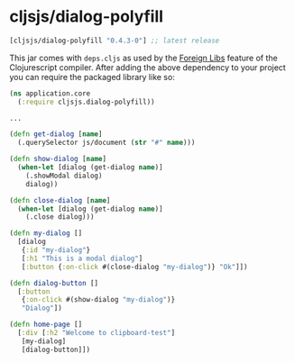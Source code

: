 # cljsjs/dialog-polyfill

[](dependency)
```clojure
[cljsjs/dialog-polyfill "0.4.3-0"] ;; latest release
```
[](/dependency)

This jar comes with `deps.cljs` as used by the [Foreign Libs][flibs] feature
of the Clojurescript compiler. After adding the above dependency to your project
you can require the packaged library like so:

```clojure
(ns application.core
  (:require cljsjs.dialog-polyfill))

...

(defn get-dialog [name]
  (.querySelector js/document (str "#" name)))

(defn show-dialog [name]
  (when-let [dialog (get-dialog name)]
    (.showModal dialog)
    dialog))

(defn close-dialog [name]
  (when-let [dialog (get-dialog name)]
    (.close dialog)))

(defn my-dialog []
  [dialog
   {:id "my-dialog"}
   [:h1 "This is a modal dialog"]
   [:button {:on-click #(close-dialog "my-dialog")} "Ok"]])

(defn dialog-button []
  [:button
   {:on-click #(show-dialog "my-dialog")}
   "Dialog"])

(defn home-page []
  [:div [:h2 "Welcome to clipboard-test"]
   [my-dialog]
   [dialog-button]])
```

[flibs]: https://github.com/clojure/clojurescript/wiki/Packaging-Foreign-Dependencies
